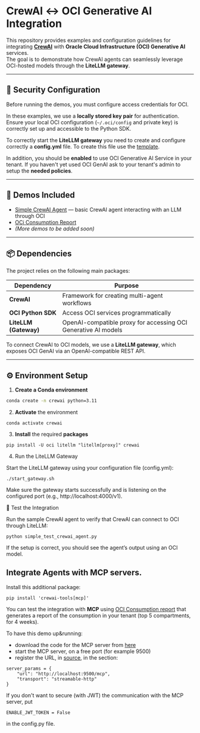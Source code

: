 # CrewAI ↔ OCI Generative AI Integration

This repository provides examples and configuration guidelines for integrating **[CrewAI](https://github.com/joaomdmoura/crewAI)** with **Oracle Cloud Infrastructure (OCI) Generative AI** services.  
The goal is to demonstrate how CrewAI agents can seamlessly leverage OCI-hosted models through the **LiteLLM gateway**.

---

## 🔐 Security Configuration

Before running the demos, you must configure access credentials for OCI.

In these examples, we use a **locally stored key pair** for authentication.  
Ensure your local OCI configuration (`~/.oci/config` and private key) is correctly set up and accessible to the Python SDK.

To correctly start the **LiteLLM gateway** you need to create and configure correctly a **config.yml** file. To create this file use the [template](./config_template.yml).

In addition, you should be **enabled** to use OCI Generative AI Service in your tenant. If you haven't yet used OCI GenAI ask to your tenant's admin to setup the **needed policies**.

---

## 🧩 Demos Included

- [Simple CrewAI Agent](./simple_test_crewai_agent.py) — basic CrewAI agent interacting with an LLM through OCI
- [OCi Consumption Report](./crew_agent_mcp02.py)
- *(More demos to be added soon)*

---

## 📦 Dependencies

The project relies on the following main packages:

| Dependency | Purpose |
|-------------|----------|
| **CrewAI** | Framework for creating multi-agent workflows |
| **OCI Python SDK** | Access OCI services programmatically |
| **LiteLLM (Gateway)** | OpenAI-compatible proxy for accessing OCI Generative AI models |

To connect CrewAI to OCI models, we use a **LiteLLM gateway**, which exposes OCI GenAI via an OpenAI-compatible REST API.

---

## ⚙️ Environment Setup

1. **Create a Conda environment**
```bash
conda create -n crewai python=3.11
```

2. **Activate** the environment
```
conda activate crewai
```

3. **Install** the required **packages**
```
pip install -U oci litellm "litellm[proxy]" crewai
```

4. Run the LiteLLM Gateway

Start the LiteLLM gateway using your configuration file (config.yml):
```
./start_gateway.sh
```

Make sure the gateway starts successfully and is listening on the configured port (e.g., http://localhost:4000/v1).

🧠 Test the Integration

Run the sample CrewAI agent to verify that CrewAI can connect to OCI through LiteLLM:

```
python simple_test_crewai_agent.py
```

If the setup is correct, you should see the agent’s output using an OCI model.

## Integrate Agents with **MCP** servers.
Install this additional package:

```
pip install 'crewai-tools[mcp]'
```

You can test the integration with **MCP** using [OCI Consumption report](./crew_agent_mcp02.py) that generates a report
of the consumption in your tenant (top 5 compartments, for 4 weeks).

To have this demo up&running:
* download the code for the MCP server from [here](https://github.com/oracle-devrel/technology-engineering/blob/main/ai/gen-ai-agents/mcp-oci-integration/mcp_consumption.py)
* start the MCP server, on a free port (for example 9500)
* register the URL, in [source](./crew_agent_mcp02.py), in the section:
```
server_params = {
    "url": "http://localhost:9500/mcp",
    "transport": "streamable-http"
}
```

If you don't want to secure (with JWT) the communication with the MCP server, put 
```
ENABLE_JWT_TOKEN = False
```
in the config.py file.

